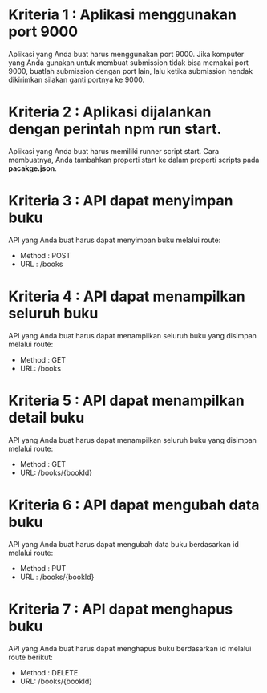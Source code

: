 # Kriteria 1 : Aplikasi menggunakan port 9000

Aplikasi yang Anda buat harus menggunakan port 9000. Jika komputer yang Anda gunakan untuk membuat submission tidak bisa memakai port 9000,  buatlah submission dengan port lain, lalu ketika submission hendak dikirimkan silakan ganti portnya ke 9000.

# Kriteria 2 : Aplikasi dijalankan dengan perintah npm run start.

Aplikasi yang Anda buat harus memiliki runner script start. Cara membuatnya, Anda tambahkan properti start ke dalam properti scripts pada <b>pacakge.json</b>.

# Kriteria 3 : API dapat menyimpan buku

API yang Anda buat harus dapat menyimpan buku melalui route:
- Method : POST
- URL : /books

# Kriteria 4 : API dapat menampilkan seluruh buku

API yang Anda buat harus dapat menampilkan seluruh buku yang disimpan melalui route:
- Method : GET
- URL: /books

# Kriteria 5 : API dapat menampilkan detail buku

API yang Anda buat harus dapat menampilkan seluruh buku yang disimpan melalui route:
- Method : GET
- URL: /books/{bookId}

# Kriteria 6 : API dapat mengubah data buku

API yang Anda buat harus dapat mengubah data buku berdasarkan id melalui route:
- Method : PUT
- URL : /books/{bookId}

# Kriteria 7 : API dapat menghapus buku

API yang Anda buat harus dapat menghapus buku berdasarkan id melalui route berikut:
- Method : DELETE
- URL: /books/{bookId}